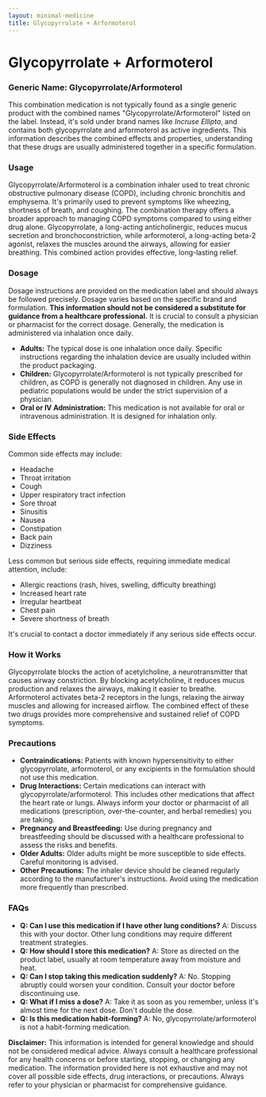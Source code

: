 ```yaml
---
layout: minimal-medicine
title: Glycopyrrolate + Arformoterol
---
```


# Glycopyrrolate + Arformoterol
### Generic Name: Glycopyrrolate/Arformoterol

This combination medication is not typically found as a single generic product with the combined names "Glycopyrrolate/Arformoterol" listed on the label.  Instead, it's sold under brand names like *Incruse Ellipta*, and contains both glycopyrrolate and arformoterol as active ingredients.  This information describes the combined effects and properties, understanding that these drugs are usually administered together in a specific formulation.

### Usage

Glycopyrrolate/Arformoterol is a combination inhaler used to treat chronic obstructive pulmonary disease (COPD), including chronic bronchitis and emphysema.  It's primarily used to prevent symptoms like wheezing, shortness of breath, and coughing.  The combination therapy offers a broader approach to managing COPD symptoms compared to using either drug alone. Glycopyrrolate, a long-acting anticholinergic, reduces mucus secretion and bronchoconstriction, while arformoterol, a long-acting beta-2 agonist, relaxes the muscles around the airways, allowing for easier breathing.  This combined action provides effective, long-lasting relief.

### Dosage

Dosage instructions are provided on the medication label and should always be followed precisely.  Dosage varies based on the specific brand and formulation.  **This information should not be considered a substitute for guidance from a healthcare professional.**  It is crucial to consult a physician or pharmacist for the correct dosage.  Generally, the medication is administered via inhalation once daily.

* **Adults:**  The typical dose is one inhalation once daily.  Specific instructions regarding the inhalation device are usually included within the product packaging.
* **Children:** Glycopyrrolate/Arformoterol is not typically prescribed for children, as COPD is generally not diagnosed in children.  Any use in pediatric populations would be under the strict supervision of a physician.
* **Oral or IV Administration:** This medication is not available for oral or intravenous administration.  It is designed for inhalation only.


### Side Effects

Common side effects may include:

* Headache
* Throat irritation
* Cough
* Upper respiratory tract infection
* Sore throat
* Sinusitis
* Nausea
* Constipation
* Back pain
* Dizziness


Less common but serious side effects, requiring immediate medical attention, include:

* Allergic reactions (rash, hives, swelling, difficulty breathing)
* Increased heart rate
* Irregular heartbeat
* Chest pain
* Severe shortness of breath

It's crucial to contact a doctor immediately if any serious side effects occur.


### How it Works

Glycopyrrolate blocks the action of acetylcholine, a neurotransmitter that causes airway constriction.  By blocking acetylcholine, it reduces mucus production and relaxes the airways, making it easier to breathe. Arformoterol activates beta-2 receptors in the lungs, relaxing the airway muscles and allowing for increased airflow.  The combined effect of these two drugs provides more comprehensive and sustained relief of COPD symptoms.


### Precautions

* **Contraindications:** Patients with known hypersensitivity to either glycopyrrolate, arformoterol, or any excipients in the formulation should not use this medication.
* **Drug Interactions:**  Certain medications can interact with glycopyrrolate/arformoterol.  This includes other medications that affect the heart rate or lungs. Always inform your doctor or pharmacist of all medications (prescription, over-the-counter, and herbal remedies) you are taking.
* **Pregnancy and Breastfeeding:** Use during pregnancy and breastfeeding should be discussed with a healthcare professional to assess the risks and benefits.
* **Older Adults:** Older adults might be more susceptible to side effects. Careful monitoring is advised.
* **Other Precautions:**  The inhaler device should be cleaned regularly according to the manufacturer's instructions. Avoid using the medication more frequently than prescribed.


### FAQs

* **Q: Can I use this medication if I have other lung conditions?** A: Discuss this with your doctor.  Other lung conditions may require different treatment strategies.
* **Q: How should I store this medication?** A: Store as directed on the product label, usually at room temperature away from moisture and heat.
* **Q: Can I stop taking this medication suddenly?** A: No.  Stopping abruptly could worsen your condition. Consult your doctor before discontinuing use.
* **Q: What if I miss a dose?** A: Take it as soon as you remember, unless it's almost time for the next dose.  Don't double the dose.
* **Q: Is this medication habit-forming?** A: No, glycopyrrolate/arformoterol is not a habit-forming medication.


**Disclaimer:**  This information is intended for general knowledge and should not be considered medical advice. Always consult a healthcare professional for any health concerns or before starting, stopping, or changing any medication.  The information provided here is not exhaustive and may not cover all possible side effects, drug interactions, or precautions.  Always refer to your physician or pharmacist for comprehensive guidance.
